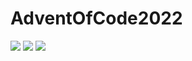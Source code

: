 # AdventOfCode2022

![](https://img.shields.io/badge/day%20📅-14-blue) 
![](https://img.shields.io/badge/stars%20⭐-1-yellow)
![](https://img.shields.io/badge/days%20completed-0-red)
